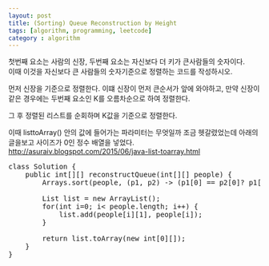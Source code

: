 ```yaml
---
layout: post
title: (Sorting) Queue Reconstruction by Height
tags: [algorithm, programming, leetcode]
category : algorithm
---
```


첫번째 요소는 사람의 신장, 두번째 요소는 자신보다 더 키가 큰사람들의 숫자이다.  
이때 이것을 자신보다 큰 사람들의 숫자기준으로 정렬하는 코드를 작성하시오.  

먼저 신장을 기준으로 정렬한다. 이떄 신장이 먼저 큰순서가 앞에 와야하고, 만약 신장이 같은 경우에는
두번째 요소인 K를 오름차순으로 하여 정렬한다.  

그 후 정렬된 리스트를 순회하며 K값을 기준으로 정렬한다.  

이때 listtoArray() 안의 값에 들어가는 파라미터는 무엇일까 조금 헷갈렸었는데 아래의 글을보고 사이즈가 0인 정수 배열을 넣었다.
http://asuraiv.blogspot.com/2015/06/java-list-toarray.html

<pre class="prettyprint">
class Solution {
    public int[][] reconstructQueue(int[][] people) {
        Arrays.sort(people, (p1, p2) -> (p1[0] == p2[0]? p1[1]-p2[1] : p2[0]-p1[0]));
        
        List<int[]> list = new ArrayList<int[]>();
        for(int i=0; i< people.length; i++) {
            list.add(people[i][1], people[i]);
        }
        
        return list.toArray(new int[0][]);
    }
}
</pre>